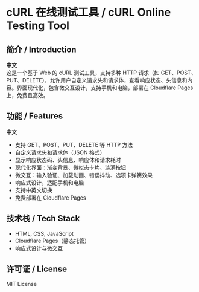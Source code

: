 # cURL 在线测试工具 / cURL Online Testing Tool

## 简介 / Introduction

**中文**  
这是一个基于 Web 的 cURL 测试工具，支持多种 HTTP 请求（如 GET、POST、PUT、DELETE），允许用户自定义请求头和请求体，查看响应状态、头信息和内容。界面现代化，包含微交互设计，支持手机和电脑，部署在 Cloudflare Pages 上，免费且高效。

## 功能 / Features

**中文**  
- 支持 GET、POST、PUT、DELETE 等 HTTP 方法  
- 自定义请求头和请求体（JSON 格式）  
- 显示响应状态码、头信息、响应体和请求耗时  
- 现代化界面：渐变背景、微拟态卡片、涟漪按钮  
- 微交互：输入验证、加载动画、错误抖动、选项卡弹簧效果  
- 响应式设计，适配手机和电脑  
- 支持中英文切换  
- 免费部署在 Cloudflare Pages  


## 技术栈 / Tech Stack

- HTML, CSS, JavaScript  
- Cloudflare Pages（静态托管）  
- 响应式设计与微交互  

## 许可证 / License

MIT License